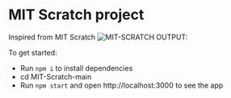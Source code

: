 # MIT Scratch project

Inspired from MIT Scratch
![MIT-SCRATCH OUTPUT:](https://github.com/user-attachments/assets/83300ca3-bab0-4857-82bc-ad834422036e)

To get started:

- Run `npm i` to install dependencies
- cd MIT-Scratch-main
- Run `npm start` and open http://localhost:3000 to see the app


